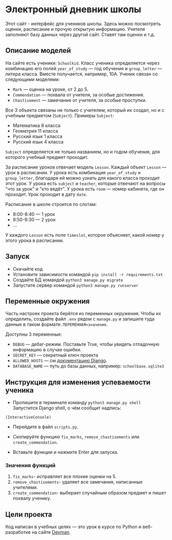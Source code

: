 # Электронный дневник школы

Этот сайт - интерфейс для учеников школы. Здесь можно посмотреть оценки, расписание и прочую открытую информацию. Учителя заполняют базу данных через другой сайт. Ставят там оценки и т.д.

## Описание моделей

На сайте есть ученики: `Schoolkid`. Класс ученика определяется через комбинацию его полей `year_of_study` — год обучения и `group_letter` — литера класса. Вместе получается, например, 10А. Ученик связан со следующими моделями:

- `Mark` — оценка на уроке, от 2 до 5.
- `Commendation` — похвала от учителя, за особые достижения.
- `Chastisement` — замечание от учителя, за особые проступки.

Все 3 объекта связаны не только с учителем, который их создал, но и с учебным предметом (`Subject`). Примеры `Subject`:

- Математика 8 класса
- Геометрия 11 класса
- Русский язык 1 класса
- Русский язык 4 класса

`Subject` определяется не только названием, но и годом обучения, для которого учебный предмет проходит.

За расписание уроков отвечает модель `Lesson`. Каждый объект `Lesson` — урок в расписании. У урока есть комбинация `year_of_study` и `group_letter`, благодаря ей можно узнать для какого класса проходит этот урок. У урока есть `subject` и `teacher`, которые отвечают на вопросы "что за урок" и "кто ведёт". У урока есть `room` — номер кабинета, где он проходит. Урок проходит в дату `date`.

Расписание в школе строится по слотам:

- 8:00-8:40 — 1 урок
- 8:50-9:30 — 2 урок
- ...

У каждого `Lesson` есть поле `timeslot`, которое объясняет, какой номер у этого урока в расписании.

## Запуск

- Скачайте код
- Установите зависимости командой `pip install -r requirements.txt`
- Создайте БД командой `python3 manage.py migrate`
- Запустите сервер командой `python3 manage.py runserver`

## Переменные окружения

Часть настроек проекта берётся из переменных окружения. Чтобы их определить, создайте файл `.env` рядом с `manage.py` и запишите туда данные в таком формате: `ПЕРЕМЕННАЯ=значение`.

Доступны 3 переменные:
- `DEBUG` — дебаг-режим. Поставьте True, чтобы увидеть отладочную информацию в случае ошибки.
- `SECRET_KEY` — секретный ключ проекта
- `ALLOWED_HOSTS` — см [документацию Django](https://docs.djangoproject.com/en/3.1/ref/settings/#allowed-hosts).
- `DATABASE_NAME` — путь до базы данных, например: `schoolbase.sqlite3`


## Инструкция для изменения успеваемости ученика

- Пропишите в терминале команду `python3 manage.py shell`
Запустится Django shell, о чём сообщит надпись:
```
(InteractiveConsole)
```

- Перейдите в файл `scripts.py`.

- Скопируйте функцию `fix_marks`, `remove_chastisements` или `create_commendation`.

- Вставьте функции и нажмите Enter для запуска.

### Значения функций

1. `fix_marks`- исправляет все плохие оценки на 5.
2. `remove_chastisements`- удаляет все замечания, написанные учителями.
3. `create_commendation`- выберает случайным образом предмет и пишет похвалу ученику. 


## Цели проекта

Код написан в учебных целях — это урок в курсе по Python и веб-разработке на сайте [Devman](https://dvmn.org).

